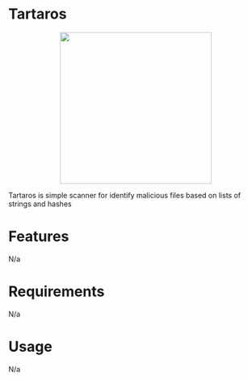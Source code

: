 # Tartaros
<p align="center">
<img src="https://user-images.githubusercontent.com/44236850/112929958-a90d7580-9143-11eb-9ba4-cc18fbfbf4b8.png" width="300" height="300"/>
</p>
Tartaros is simple scanner for identify malicious files based on lists of strings and hashes 

# Features
N/a

# Requirements
N/a

# Usage
N/a
